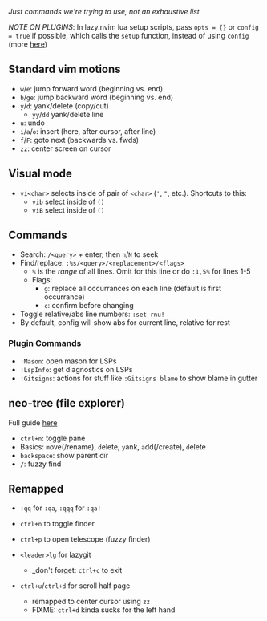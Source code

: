 _Just commands we're trying to use, not an exhaustive list_

_NOTE ON PLUGINS_: In lazy.nvim lua setup scripts, pass `opts = {}` or `config = true` if possible, which calls the `setup` function, instead of using `config` (more [here](https://lazy.folke.io/spec#spec-setup))

## Standard vim motions
- `w`/`e`: jump forward word (beginning vs. end)
- `b`/`ge`: jump backward word (beginning vs. end)
- `y`/`d`: yank/delete (copy/cut)
  - `yy`/`dd` yank/delete line
- `u`: undo
- `i`/`a`/`o`: insert (here, after cursor, after line)
- `f`/`F`: goto next (backwards vs. fwds)
- `zz`: center screen on cursor

## Visual mode
- `vi<char>` selects inside of pair of `<char>` (`'`, `"`, etc.). Shortcuts to this:
  - `vib` select inside of `()`
  - `viB` select inside of `()`

## Commands
- Search: `/<query>` + enter, then `n`/`N` to seek
- Find/replace: `:%s/<query>/<replacement>/<flags>`
  - `%` is the _range_ of all lines. Omit for this line or do `:1,5%` for lines 1-5
  - Flags:
    - `g`: replace all occurrances on each line (default is first occurrance)
    - `c`: confirm before changing
- Toggle relative/abs line numbers: `:set rnu!`
- By default, config will show abs for current line, relative for rest
### Plugin Commands
- `:Mason`: open mason for LSPs
- `:LspInfo`: get diagnostics on LSPs
- `:Gitsigns`: actions for stuff like `:Gitsigns blame` to show blame in gutter

## neo-tree (file explorer)
Full guide [here](https://github.com/nvim-neo-tree/neo-tree.nvim?tab=readme-ov-file#longer-example-for-lazynvim)
- `ctrl+n`: toggle pane
- Basics: `m`ove(/rename), `d`elete, `y`ank, `a`dd(/create), `d`elete
- `backspace`: show parent dir
- `/`: fuzzy find

## Remapped
- `:qq` for `:qa`, `:qqq` for `:qa!`
- `ctrl+n` to toggle finder
- `ctrl+p` to open telescope (fuzzy finder)
- `<leader>lg` for lazygit
  - _don't forget: `ctrl+c` to exit

- `ctrl+u`/`ctrl+d` for scroll half page
  - remapped to center cursor using `zz`
  - FIXME: `ctrl+d` kinda sucks for the left hand
